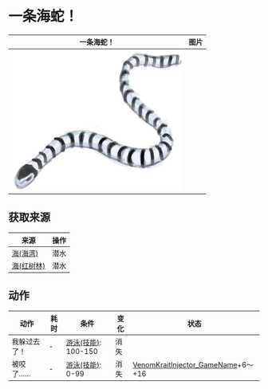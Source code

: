 # 一条海蛇！  
>   
  
  一条海蛇！  |   图片   
 ----  |  ----:   
   |  ![](Sprite/SeaKrait.png)   
  
## 获取来源  
来源  |  操作  
----  |  ----  
[海(海湾)](Sea_Bay.md)  |  潜水  
[海(红树林)](Sea_Mangroves.md)  |  潜水  
## 动作  
动作  |  耗时  |  条件  |  变化  |  状态  
----  |  ----  |  ----  |  ----  |  ----  
我躲过去了！<br>  |  -  |  [游泳(技能)](Skill_Swimming.md): 100-150  |  消失  |    
被咬了……<br>  |  -  |  [游泳(技能)](Skill_Swimming.md): 0-99  |  消失  |  [VenomKraitInjector_GameName](VenomKraitInjector.md)+6～+16  
